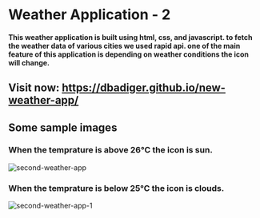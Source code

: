 # Weather Application - 2

#### This weather application is built using html, css, and javascript. to fetch the weather data of various cities we used rapid api. one of the main feature of this application is depending on weather conditions the icon will change.

## Visit now: https://dbadiger.github.io/new-weather-app/

## Some sample images

### When the temprature is above 26°C the icon is sun.  
![second-weather-app](https://github.com/dbadiger/new-weather-app/assets/140099027/34d6ee66-4a2c-4a01-a85f-dfcfc775b1f9)


### When the temprature is below 25°C the icon is clouds.  
![second-weather-app-1](https://github.com/dbadiger/new-weather-app/assets/140099027/b7802747-2901-43a9-9f94-2efe8c3cd3be)
